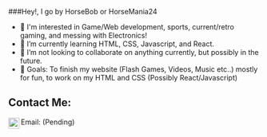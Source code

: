 ###Hey!, I go by HorseBob or HorseMania24

- 👀 I'm interested in Game/Web development, sports, current/retro gaming, and messing with Electronics!
- 🌱 I’m currently learning HTML, CSS, Javascript, and React.
- 💞️ I’m not looking to collaborate on anything currently, but possibly in the future.
- 🥅 Goals: To finish my website (Flash Games, Videos, Music etc..) mostly for fun, to work on my HTML and CSS (Possibly React/Javascript)

## Contact Me:
Email: (Pending)
[<img align="left" alt="HorseBob | YouTube" width="22px" src="https://cdn.jsdelivr.net/npm/simple-icons@v3/icons/youtube.svg" />][youtube]

<!---
I'm currently learning Web development on my own time, and just looking to have fun with my work,
and possibly make a living from it in the future.
--->

[youtube]: https://www.youtube.com/channel/UCVzLD_2zqxYa6597pQg379g
